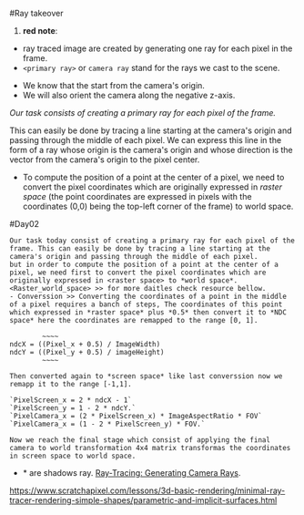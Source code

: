 #Ray takeover

1. **red note**:

* ray traced image are created by generating one ray for each pixel in the frame.
* `<primary ray>` or `camera ray` stand for the rays we cast to the scene.
+ We know that the start from the camera's origin.
+ We will also orient the camera along the negative z-axis.

*Our task consists of creating a primary ray for each pixel of the frame.*

This can easily be done by tracing a line starting at the camera's origin and passing through the middle of each pixel. 
We can express this line in the form of a ray whose origin is the camera's origin and whose direction is the vector from the camera's origin to the pixel center.
* To compute the position of a point at the center of a pixel, we need to convert the pixel coordinates which are originally expressed in *raster space* (the point coordinates are expressed in pixels with the coordinates (0,0) being the top-left corner of the frame) to world space.

#Day02

	Our task today consist of creating a primary ray for each pixel of the frame. This can easily be done by tracing a line starting at the camera's origin and passing through the middle of each pixel.
	but in order to compute the position of a point at the center of a pixel, we need first to convert the pixel coordinates which are originally expressed in <raster space> to *world space*.
	<Raster_world_space> >> for more daitles check resource bellow.
	- Converssion >> Converting the coordinates of a point in the middle of a pixel requires a banch of steps, The coordinates of this point which expressed in *raster space* plus *0.5* then convert it to *NDC space* here the coordinates are remapped to the range [0, 1].
	
			~~~~
	ndcX = ((Pixel_x + 0.5) / ImageWidth)
	ndcY = ((Pixel_y + 0.5) / imageHeight)
			~~~~
	
	Then converted again to *screen space* like last converssion now we remapp it to the range [-1,1].

	`PixelScreen_x = 2 * ndcX - 1`
	`PixelScreen_y = 1 - 2 * ndcY.`
	`PixelCamera_x = (2 * PixelScreen_x) * ImageAspectRatio * FOV`
	`PixelCamera_x = (1 - 2 * PixelScreen_y) * FOV.` 
	
	Now we reach the final stage which consist of applying the final camera to world transformation 4x4 matrix transformas the coordinates in screen space to world space.
* <secondary ray>* are shadows ray.
[Ray-Tracing: Generating Camera Rays](https://www.scratchapixel.com/lessons/3d-basic-rendering/ray-tracing-generating-camera-rays/generating-camera-rays.html#:~:text=This%20can%20easily%20be%20done,origin%20to%20the%20pixel%20center).



https://www.scratchapixel.com/lessons/3d-basic-rendering/minimal-ray-tracer-rendering-simple-shapes/parametric-and-implicit-surfaces.html